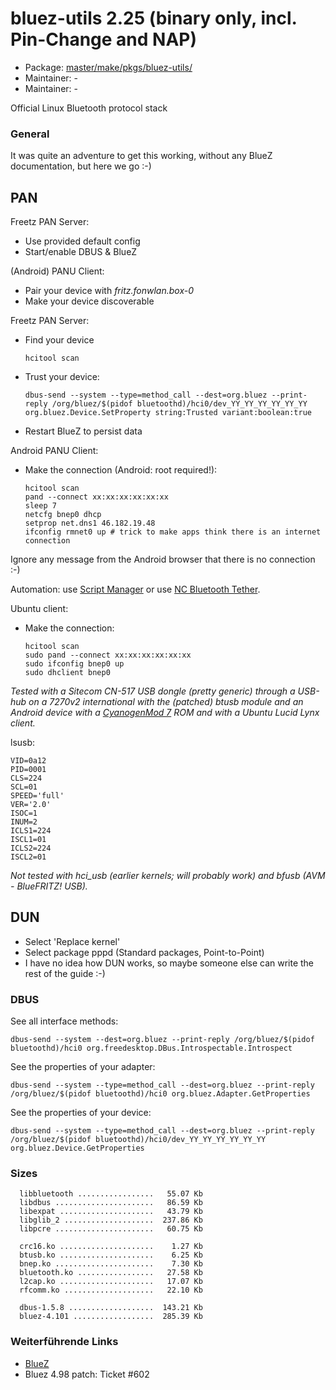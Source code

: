 # bluez-utils 2.25 (binary only, incl. Pin-Change and NAP)
 - Package: [master/make/pkgs/bluez-utils/](https://github.com/Freetz-NG/freetz-ng/tree/master/make/pkgs/bluez-utils/)
 - Maintainer: -
 - Maintainer: -

Official Linux Bluetooth protocol stack

### General

It was quite an adventure to get this working, without any BlueZ
documentation, but here we go
:-)

PAN
---

Freetz PAN Server:

-   Use provided default config
-   Start/enable DBUS & BlueZ

(Android) PANU Client:

-   Pair your device with *fritz.fonwlan.box-0*
-   Make your device discoverable

Freetz PAN Server:

-   Find your device

    ``` 
    hcitool scan
    ```

-   Trust your device:

    ``` 
    dbus-send --system --type=method_call --dest=org.bluez --print-reply /org/bluez/$(pidof bluetoothd)/hci0/dev_YY_YY_YY_YY_YY_YY org.bluez.Device.SetProperty string:Trusted variant:boolean:true
    ```

-   Restart BlueZ to persist data

Android PANU Client:

-   Make the connection (Android: root required!):

    ``` 
    hcitool scan
    pand --connect xx:xx:xx:xx:xx:xx
    sleep 7
    netcfg bnep0 dhcp
    setprop net.dns1 46.182.19.48
    ifconfig rmnet0 up # trick to make apps think there is an internet connection
    ```

Ignore any message from the Android browser that there is no connection
:-)

Automation: use [Script
Manager](https://market.android.com/details?id=os.tools.scriptmanager) or
use [NC Bluetooth
Tether](https://market.android.com/details?id=earlmagnus.nctether).

Ubuntu client:

-   Make the connection:

    ``` 
    hcitool scan
    sudo pand --connect xx:xx:xx:xx:xx:xx
    sudo ifconfig bnep0 up
    sudo dhclient bnep0
    ```

*Tested with a Sitecom CN-517 USB dongle (pretty generic) through a
USB-hub on a 7270v2 international with the (patched) btusb module and an
Android device with a [CyanogenMod
7](http://www.cyanogenmod.com/) ROM and with a Ubuntu Lucid
Lynx client.*

lsusb:

```
VID=0a12
PID=0001
CLS=224
SCL=01
SPEED='full'
VER='2.0'
ISOC=1
INUM=2
ICLS1=224
ISCL1=01
ICLS2=224
ISCL2=01
```

*Not tested with hci_usb (earlier kernels; will probably work) and
bfusb (AVM - BlueFRITZ! USB).*

DUN
---

-   Select 'Replace kernel'
-   Select package pppd (Standard packages, Point-to-Point)
-   I have no idea how DUN works, so maybe someone else can write the
    rest of the guide
    :-)

### DBUS

See all interface methods:

```
dbus-send --system --dest=org.bluez --print-reply /org/bluez/$(pidof bluetoothd)/hci0 org.freedesktop.DBus.Introspectable.Introspect
```

See the properties of your adapter:

```
dbus-send --system --type=method_call --dest=org.bluez --print-reply /org/bluez/$(pidof bluetoothd)/hci0 org.bluez.Adapter.GetProperties
```

See the properties of your device:

```
dbus-send --system --type=method_call --dest=org.bluez --print-reply /org/bluez/$(pidof bluetoothd)/hci0/dev_YY_YY_YY_YY_YY_YY org.bluez.Device.GetProperties
```

### Sizes

```
  libbluetooth .................   55.07 Kb
  libdbus ......................   86.59 Kb
  libexpat .....................   43.79 Kb
  libglib_2 ....................  237.86 Kb
  libpcre ......................   60.75 Kb

  crc16.ko .....................    1.27 Kb
  btusb.ko .....................    6.25 Kb
  bnep.ko ......................    7.30 Kb
  bluetooth.ko .................   27.58 Kb
  l2cap.ko .....................   17.07 Kb
  rfcomm.ko ....................   22.10 Kb

  dbus-1.5.8 ...................  143.21 Kb
  bluez-4.101 ..................  285.39 Kb
```

### Weiterführende Links

-   [BlueZ](http://www.bluez.org/)
-   Bluez 4.98 patch: Ticket #602

